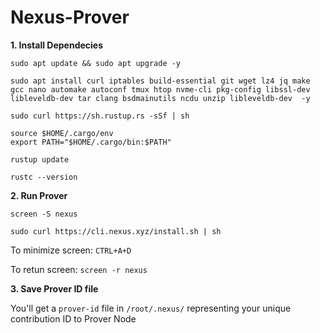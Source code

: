 # Nexus-Prover

**1. Install Dependecies**
```console
sudo apt update && sudo apt upgrade -y
```
```console
sudo apt install curl iptables build-essential git wget lz4 jq make gcc nano automake autoconf tmux htop nvme-cli pkg-config libssl-dev libleveldb-dev tar clang bsdmainutils ncdu unzip libleveldb-dev  -y
```
```console
sudo curl https://sh.rustup.rs -sSf | sh
```
```console
source $HOME/.cargo/env
export PATH="$HOME/.cargo/bin:$PATH"
```
```console
rustup update

rustc --version
```

**2. Run Prover**

```console
screen -S nexus
```
```console
sudo curl https://cli.nexus.xyz/install.sh | sh
```
To minimize screen: `CTRL+A+D`

To retun screen: `screen -r nexus`



**3. Save Prover ID file**

You'll get a `prover-id` file in `/root/.nexus/` representing your unique contribution ID to Prover Node
